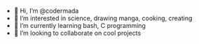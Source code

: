 - 👋 Hi, I’m @codermada
- 👀 I’m interested in science, drawing manga, cooking, creating
- 🌱 I’m currently learning bash, C programming
- 💞️ I’m looking to collaborate on cool projects

<!---
codermada/codermada is a ✨ special ✨ repository because its `README.md` (this file) appears on your GitHub profile.
You can click the Preview link to take a look at your changes.
--->
